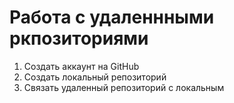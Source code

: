 # Работа с удаленнными ркпозиториями
1.  Создать аккаунт на GitHub 
2.  Создать локальный репозиторий
3.  Связать удаленный репозиторий с локальным
